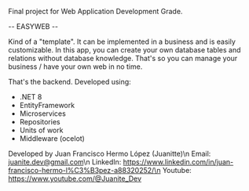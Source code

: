 Final project for Web Application Development Grade.

-- EASYWEB --

Kind of a "template". It can be implemented in a business and is easily customizable.
In this app, you can create your own database tables and relations without database knowledge.
That's so you can manage your business / have your own web in no time.

That's the backend. Developed using:
- .NET 8
- EntityFramework
- Microservices
- Repositories
- Units of work
- Middleware (ocelot)

Developed by Juan Francisco Hermo López (Juanitte)\n
Email: juanite.dev@gmail.com\n
LinkedIn: https://www.linkedin.com/in/juan-francisco-hermo-l%C3%B3pez-a88320252/\n
Youtube: https://www.youtube.com/@Juanite_Dev
